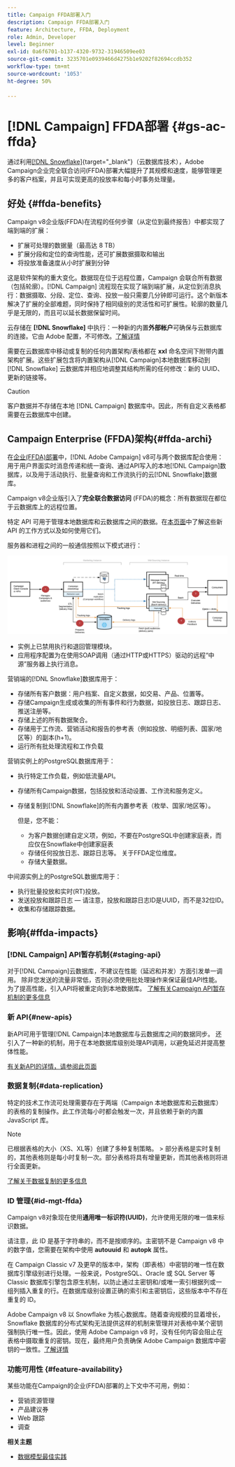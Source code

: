 ```yaml
---
title: Campaign FFDA部署入门
description: Campaign FFDA部署入门
feature: Architecture, FFDA, Deployment
role: Admin, Developer
level: Beginner
exl-id: 0a6f6701-b137-4320-9732-31946509ee03
source-git-commit: 3235701e0939466d4275b1e9202f82694ccdb352
workflow-type: tm+mt
source-wordcount: '1053'
ht-degree: 50%

---
```


# [!DNL Campaign] FFDA部署 {#gs-ac-ffda}

通过利用[[!DNL Snowflake]](https://www.snowflake.com/){target="_blank"}（云数据库技术），Adobe Campaign企业完全联合访问(FFDA)部署大幅提升了其规模和速度，能够管理更多的客户档案，并且可实现更高的投放率和每小时事务处理量。

## 好处 {#ffda-benefits}

Campaign v8企业版(FFDA)在流程的任何步骤（从定位到最终报告）中都实现了端到端的扩展：

* 扩展可处理的数据量（最高达 8 TB）
* 扩展分段和定位的查询性能，还可扩展数据摄取和输出
* 将投放准备速度从小时扩展到分钟

这是软件架构的重大变化。数据现在位于远程位置，Campaign 会联合所有数据（包括轮廓）。[!DNL Campaign] 流程现在实现了端到端扩展，从定位到消息执行：数据摄取、分段、定位、查询、投放一般只需要几分钟即可运行。这个新版本解决了扩展的全部难题，同时保持了相同级别的灵活性和可扩展性。轮廓的数量几乎是无限的，而且可以延长数据保留时间。

云存储在 **[!DNL Snowflake]** 中执行：一种新的内置&#x200B;**外部帐户**&#x200B;可确保与云数据库的连接。它由 Adobe 配置，不可修改。[了解详情](../config/external-accounts.md)

需要在云数据库中移动或复制的任何内置架构/表格都在 **xxl** 命名空间下附带内置架构扩展。这些扩展包含将内置架构从[!DNL Campaign]本地数据库移动到 [!DNL Snowflake] 云数据库并相应地调整其结构所需的任何修改：新的 UUID、更新的链接等。

>[!CAUTION]
>
> 客户数据并不存储在本地 [!DNL Campaign] 数据库中。因此，所有自定义表格都需要在云数据库中创建。
>

## Campaign Enterprise (FFDA)架构{#ffda-archi}

在[企业(FFDA)部署](../architecture/enterprise-deployment.md)中，[!DNL Adobe Campaign] v8可与两个数据库配合使用：用于用户界面实时消息传递和统一查询、通过API写入的本地[!DNL Campaign]数据库，以及用于活动执行、批量查询和工作流执行的云[!DNL Snowflake]数据库。

Campaign v8企业版引入了&#x200B;**完全联合数据访问** (FFDA)的概念：所有数据现在都位于云数据库上的远程位置。

特定 API 可用于管理本地数据库和云数据库之间的数据。在[本页面](new-apis.md)中了解这些新 API 的工作方式以及如何使用它们。

服务器和进程之间的一般通信按照以下模式进行：

![](assets/architecture.png)

* 实例上已禁用执行和退回管理模块。
* 应用程序配置为在使用SOAP调用（通过HTTP或HTTPS）驱动的远程“中源”服务器上执行消息。

营销端的[!DNL Snowflake]数据库用于：

* 存储所有客户数据：用户档案、自定义数据，如交易、产品、位置等。
* 存储Campaign生成或收集的所有事件和行为数据，如投放日志、跟踪日志、推送注册等。
* 存储上述的所有数据聚合。
* 存储用于工作流、营销活动和报告的参考表（例如投放、明细列表、国家/地区等）的副本(h+1)。
* 运行所有批处理流程和工作负载


营销实例上的PostgreSQL数据库用于：

* 执行特定工作负载，例如低流量API。
* 存储所有Campaign数据，包括投放和活动设置、工作流和服务定义。
* 存储复制到[!DNL Snowflake]的所有内置参考表（枚举、国家/地区等）。

  但是，您不能：
   * 为客户数据创建自定义项，例如，不要在PostgreSQL中创建家庭表，而应仅在Snowflake中创建家庭表
   * 存储任何投放日志、跟踪日志等。 关于FFDA定位维度。
   * 存储大量数据。


中间源实例上的PostgreSQL数据库用于：

* 执行批量投放和实时(RT)投放。
* 发送投放和跟踪日志 — 请注意，投放和跟踪日志ID是UUID，而不是32位ID。
* 收集和存储跟踪数据。


## 影响{#ffda-impacts}

### [!DNL Campaign] API暂存机制{#staging-api}

对于[!DNL Campaign]云数据库，不建议在性能（延迟和并发）方面引发单一调用。 除非您发送的流量非常低，否则必须使用批处理操作来保证最佳API性能。 为了提高性能，引入API将被重定向到本地数据库。 [了解有关Campaign API暂存机制的更多信息](staging.md)

### 新 API{#new-apis}

新API可用于管理[!DNL Campaign]本地数据库与云数据库之间的数据同步。 还引入了一种新的机制，用于在本地数据库级别处理API调用，以避免延迟并提高整体性能。

[有关新API的详情，请参阅此页面](new-apis.md)


### 数据复制{#data-replication}

特定的技术工作流可处理需要存在于两端（Campaign 本地数据库和云数据库）的表格的复制操作。此工作流每小时都会触发一次，并且依赖于新的内置 JavaScript 库。

>[!NOTE]
>
> 已根据表格的大小（XS、XL等）创建了多种复制策略。
> &#x200B;> 部分表格是实时复制的，其他表格则是每小时复制一次。部分表格将具有增量更新，而其他表格则将进行全面更新。
>

[了解关于数据复制的更多信息](replication.md)

### ID 管理{#id-mgt-ffda}

Campaign v8对象现在使用&#x200B;**通用唯一标识符(UUID)**，允许使用无限的唯一值来标识数据。

请注意，此 ID 是基于字符串的，而不是按顺序的。主密钥不是 Campaign v8 中的数字值，您需要在架构中使用 **autouuid** 和 **autopk** 属性。

在 Campaign Classic v7 及更早的版本中，架构（即表格）中密钥的唯一性在数据库引擎级别进行处理。一般来说，PostgreSQL、Oracle 或 SQL Server 等 Classic 数据库引擎包含原生机制，以防止通过主密钥和/或唯一索引根据列或一组列插入重复的行。在数据库级别设置正确的索引和主密钥后，这些版本中不存在重复的 ID。

Adobe Campaign v8 以 Snowflake 为核心数据库。随着查询规模的显着增长，Snowflake 数据库的分布式架构无法提供这样的机制来管理并对表格中某个密钥强制执行唯一性。因此，使用 Adobe Campaign v8 时，没有任何内容会阻止在表格中摄取重复的密钥。现在，最终用户负责确保 Adobe Campaign 数据库中密钥的一致性。[了解详情](keys.md)

### 功能可用性 {#feature-availability}

某些功能在Campaign的企业(FFDA)部署的上下文中不可用，例如：

* 营销资源管理
* 产品建议券
* Web 跟踪
* 调查


**相关主题**

* [数据模型最佳实践](../dev/datamodel-best-practices.md)
